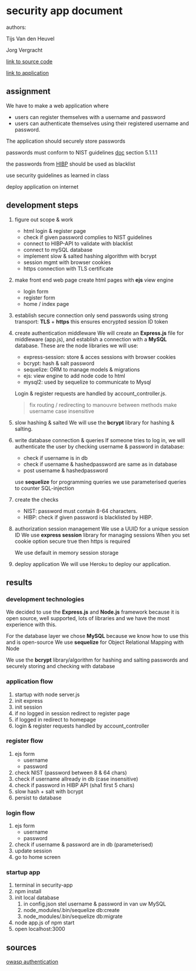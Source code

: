 # security app document

authors:

Tijs Van den Heuvel

Jorg Vergracht

[link to source code](https://github.com/tijsvandenheuvel/team_3_secure_login)

[link to application](https://jorg-tijs-taak.herokuapp.com)

## assignment

We have to make a web application where

- users can register themselves with a username and password
- users can authenticate themselves using their registered username and password.

The application should securely store passwords

passwords must conform to NIST guidelines
[doc](https://pages.nist.gov/800-63-3/sp800-63b.html) section 5.1.1.1

the passwords from [HIBP](https://haveibeenpwned.com/) should be used as blacklist

use security guidelines as learned in class

deploy application on internet

## development steps

1. figure out scope & work

   - html login & register page
   - check if given password complies to NIST guidelines
   - connect to HIBP-API to validate with blacklist
   - connect to mySQL database
   - implement slow & salted hashing algorithm with bcrypt
   - session mgmt with browser cookies
   - https connection with TLS certificate

2. make front end web page
   create html pages with **ejs** view engine

   - login form
   - register form
   - home / index page

3. establish secure connection
   only send passwords using strong transport: **TLS** + **https**
   this ensures encrypted session ID token

4. create authentication middleware
   We will create an **Express.js** file for middleware (app.js),
   and establish a connection with a **MySQL** database.
   These are the node libraries we will use:

   - express-session: store & acces sessions with browser cookies
   - bcrypt: hash & salt password
   - sequelize: ORM to manage models & migrations
   - ejs: view engine to add node code to html
   - mysql2: used by sequelize to communicate to Mysql

   Login & register requests are handled by account_controller.js.

   > fix routing / redirecting to manouvre between methods
   > make username case insensitive

5. slow hashing & salted
   We will use the **bcrypt** library for hashing & salting.

6) write database connection & queries
   If someone tries to log in, we will authenticate the user by checking username & password in database:

   - check if username is in db
   - check if username & hashedpassword are same as in database
   - post username & hashedpassword

   use **sequelize** for programming queries
   we use parameterised queries to counter SQL-injection

7) create the checks

   - NIST: password must contain 8-64 characters.
   - HIBP: check if given password is blacklisted by HIBP.

8) authorization
   session management
   We use a UUID for a unique session ID
   We use **express session** library for managing sessions
   When you set cookie option secure true then https is required

   We use default in memory session storage

9) deploy application
   We will use Heroku to deploy our application.

## results

### development technologies

We decided to use the **Express.js** and **Node.js** framework because it is open source, well supported, lots of libraries and we have the most experience with this.

For the database layer we chose **MySQL** because we know how to use this and is open-source
We use **sequelize** for Object Relational Mapping with Node

We use the **bcrypt** library/algorithm for hashing and salting passwords and securely storing and checking with database

### application flow

1. startup with node server.js
1. init express
1. init session
1. if no logged in session redirect to register page
1. if logged in redirect to homepage
1. login & register requests handled by account_controller

### register flow

1. ejs form
   - username
   - password
2. check NIST (password between 8 & 64 chars)
3. check if username allready in db (case insensitive)
4. check if password in HIBP API (sha1 first 5 chars)
5. slow hash + salt with bcrypt
6. persist to database

### login flow

1. ejs form
   - username
   - password
2. check if username & password are in db (parameterised)
3. update session
4. go to home screen

### startup app

1. terminal in security-app
2. npm install
3. init local database
   1. in config.json stel username & password in van uw MySQL
   2. node_modules/.bin/sequelize db:create
   3. node_modules/.bin/sequelize db:migrate
4. node app.js of npm start
5. open localhost:3000

## sources

[owasp authentication](https://github.com/OWASP/CheatSheetSeries/blob/master/cheatsheets/Authentication_Cheat_Sheet.md)
